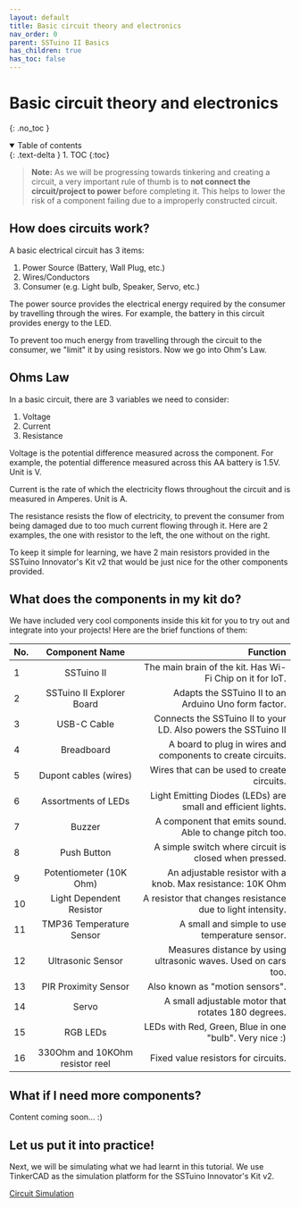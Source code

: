 ```yaml
---
layout: default
title: Basic circuit theory and electronics
nav_order: 0
parent: SSTuino II Basics
has_children: true
has_toc: false
---
```


# Basic circuit theory and electronics

{: .no_toc }

<details open markdown="block">
  <summary>
    Table of contents
  </summary>
  {: .text-delta }
1. TOC
{:toc}
</details>

> **Note:** As we will be progressing towards tinkering and creating a circuit, a very important rule of thumb is to **not connect the circuit/project to power** before completing it. This helps to lower the risk of a component failing due to a improperly constructed circuit.

## How does circuits work?

A basic electrical circuit has 3 items:

1. Power Source (Battery, Wall Plug, etc.)
2. Wires/Conductors
3. Consumer (e.g. Light bulb, Speaker, Servo, etc.)

The power source provides the electrical energy required by the consumer by travelling through the wires. For example, the battery in this circuit provides energy to the LED.

To prevent too much energy from travelling through the circuit to the consumer, we "limit" it by using resistors. Now we go into Ohm's Law.

## Ohms Law

In a basic circuit, there are 3 variables we need to consider:

1. Voltage
2. Current
3. Resistance

Voltage is the potential difference measured across the component. For example, the potential difference measured across this AA battery is 1.5V. Unit is V.

Current is the rate of which the electricity flows throughout the circuit and is measured in Amperes. Unit is A.

The resistance resists the flow of electricity, to prevent the consumer from being damaged due to too much current flowing through it. Here are 2 examples, the one with resistor to the left, the one without on the right.

To keep it simple for learning, we have 2 main resistors provided in the SSTuino Innovator's Kit v2 that would be just nice for the other components provided.

## What does the components in my kit do?

We have included very cool components inside this kit for you to try out and integrate into your projects! Here are the brief functions of them:

| No. | Component Name                       | Function                                                       |
|---- |:------------------------------------:| --------------------------------------------------------------:|
| 1   | SSTuino II                           | The main brain of the kit. Has Wi-Fi Chip on it for IoT.        |
| 2   | SSTuino II Explorer Board            | Adapts the SSTuino II to an Arduino Uno form factor.            |
| 3   | USB-C Cable                          | Connects the SSTuino II to your LD. Also powers the SSTuino II |
| 4   | Breadboard                           | A board to plug in wires and components to create circuits.    |
| 5   | Dupont cables (wires)                | Wires that can be used to create circuits.                     |
| 6   | Assortments of LEDs                  | Light Emitting Diodes (LEDs) are small and efficient lights.   |
| 7   | Buzzer                               | A component that emits sound. Able to change pitch too.       |
| 8   | Push Button                          | A simple switch where circuit is closed when pressed.          |
| 9   | Potentiometer (10K Ohm)              | An adjustable resistor with a knob. Max resistance: 10K Ohm    |
| 10  | Light Dependent Resistor             | A resistor that changes resistance due to light intensity.     |
| 11  | TMP36 Temperature Sensor             | A small and simple to use temperature sensor.                  |
| 12  | Ultrasonic Sensor                    | Measures distance by using ultrasonic waves. Used on cars too. |
| 13  | PIR Proximity Sensor                 | Also known as "motion sensors".                                |
| 14  | Servo                                | A small adjustable motor that rotates 180 degrees.             |
| 15  | RGB LEDs                             | LEDs with Red, Green, Blue in one "bulb". Very nice :)         |
| 16  | 330Ohm and 10KOhm resistor reel      | Fixed value resistors for circuits.                            |

## What if I need more components?

Content coming soon... :)

## Let us put it into practice!

Next, we will be simulating what we had learnt in this tutorial. We use TinkerCAD as the simulation platform for the SSTuino Innovator's Kit v2.

[Circuit Simulation](page3.md)
